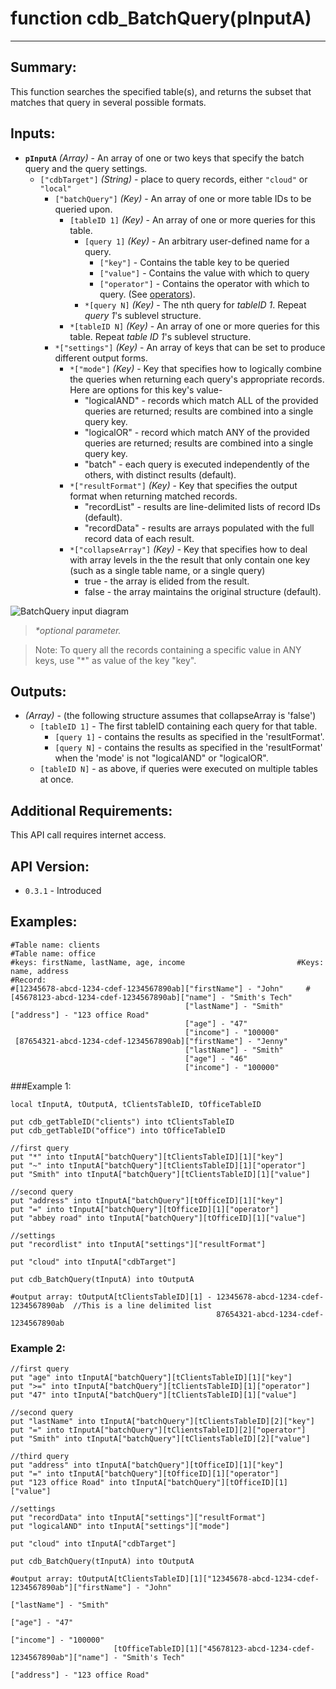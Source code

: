 # function cdb_BatchQuery(pInputA)
---
## Summary:
This function searches the specified table(s), and returns the subset that matches that query in several possible formats.

## Inputs:
* **`pInputA`** *(Array)* - An array of one or two keys that specify the batch query and the query settings.
  * `["cdbTarget"]` *(String)* - place to query records, either `"cloud"` or `"local"`
	* `["batchQuery"]` *(Key)* - An array of one or more table IDs to be queried upon.
  		* `[tableID 1]` *(Key)* - An array of one or more queries for this table.
  			* `[query 1]` *(Key)* - An arbitrary user-defined name for a query. 
  				* `["key"]` - Contains the table key to be queried
  				* `["value"]` - Contains the value with which to query
  				* `["operator"]` - Contains the operator with which to query. (See [operators](./QueryOperators.md)).
  			* `*[query N]` *(Key)* - The nth query for *tableID 1*. Repeat *query 1*'s sublevel structure.
 		* `*[tableID N]` *(Key)* - An array of one or more queries for this table. Repeat *table ID 1*'s sublevel structure.
	* `*["settings"]` *(Key)* - An array of keys that can be set to produce different output forms.
 		* `*["mode"]` *(Key)* - Key that specifies how to logically combine the queries when returning each query's appropriate records. Here are options for this key's value-
 			- "logicalAND" - records which match ALL of the provided queries are returned; results are combined into a single query key.
 			- "logicalOR" - record which match ANY of the provided queries are returned; results are combined into a single query key.
 			- "batch" - each query is executed independently of the others, with distinct results (default).
 		* `*["resultFormat"]` *(Key)* - Key that specifies the output format when returning matched records.
 			- "recordList" - results are line-delimited lists of record IDs (default).
 			- "recordData" - results are arrays populated with the full record data of each result.
 		* `*["collapseArray"]` *(Key)* - Key that specifies how to deal with array levels in the the result that only contain one key (such as a single table name, or a single query)
 			- true - the array is elided from the result.
 			- false - the array maintains the original structure (default).

![BatchQuery input diagram](../../chartimages/QueryBatchInput.png)

> _*optional parameter._

> Note: To query all the records containing a specific value in ANY keys, use "\*" as value of the key "key".

## Outputs:
* *(Array)* - (the following structure assumes that collapseArray is 'false')
	* `[tableID 1]` - The first tableID containing each query for that table.
		* `[query 1]` - contains the results as specified in the 'resultFormat'.
		* `[query N]` - contains the results as specified in the 'resultFormat' when the 'mode' is not "logicalAND" or "logicalOR".
	* `[tableID N]` - as above, if queries were executed on multiple tables at once.

## Additional Requirements:
This API call requires internet access.
	
## API Version:
* `0.3.1` - Introduced

## Examples:

```
#Table name: clients											   #Table name: office
#keys: firstName, lastName, age, income							#Keys: name, address
#Record: 
#[12345678-abcd-1234-cdef-1234567890ab]["firstName"] - "John"	  #[45678123-abcd-1234-cdef-1234567890ab]["name"] - "Smith's Tech"
									   ["lastName"] - "Smith"						 					 ["address"] - "123 office Road"
                                       ["age"] - "47"
                                       ["income"] - "100000"
 [87654321-abcd-1234-cdef-1234567890ab]["firstName"] - "Jenny"
									   ["lastName"] - "Smith"
                                       ["age"] - "46"
                                       ["income"] - "100000"
```
###Example 1:
```
local tInputA, tOutputA, tClientsTableID, tOfficeTableID
                                       
put cdb_getTableID("clients") into tClientsTableID                                       
put cdb_getTableID("office") into tOfficeTableID

//first query
put "*" into tInputA["batchQuery"][tClientsTableID][1]["key"]
put "~" into tInputA["batchQuery"][tClientsTableID][1]["operator"]
put "Smith" into tInputA["batchQuery"][tClientsTableID][1]["value"]

//second query
put "address" into tInputA["batchQuery"][tOfficeID][1]["key"]
put "=" into tInputA["batchQuery"][tOfficeID][1]["operator"]
put "abbey road" into tInputA["batchQuery"][tOfficeID][1]["value"]

//settings
put "recordlist" into tInputA["settings"]["resultFormat"] 

put "cloud" into tInputA["cdbTarget"]

put cdb_BatchQuery(tInputA) into tOutputA

#output array: tOutputA[tClientsTableID][1] - 12345678-abcd-1234-cdef-1234567890ab  //This is a line delimited list
											  87654321-abcd-1234-cdef-1234567890ab
```
### Example 2:
```
//first query
put "age" into tInputA["batchQuery"][tClientsTableID][1]["key"]
put ">=" into tInputA["batchQuery"][tClientsTableID][1]["operator"]
put "47" into tInputA["batchQuery"][tClientsTableID][1]["value"]

//second query
put "lastName" into tInputA["batchQuery"][tClientsTableID][2]["key"]
put "=" into tInputA["batchQuery"][tClientsTableID][2]["operator"]
put "Smith" into tInputA["batchQuery"][tClientsTableID][2]["value"]

//third query
put "address" into tInputA["batchQuery"][tOfficeID][1]["key"]
put "=" into tInputA["batchQuery"][tOfficeID][1]["operator"]
put "123 office Road" into tInputA["batchQuery"][tOfficeID][1]["value"]

//settings
put "recordData" into tInputA["settings"]["resultFormat"] 
put "logicalAND" into tInputA["settings"]["mode"]

put "cloud" into tInputA["cdbTarget"]

put cdb_BatchQuery(tInputA) into tOutputA

#output array: tOutputA[tClientsTableID][1]["12345678-abcd-1234-cdef-1234567890ab"]["firstName"] - "John"	 
									    										   ["lastName"] - "Smith"						 					
                                       										       ["age"] - "47"
                                       									      	   ["income"] - "100000"
                       [tOfficeTableID][1]["45678123-abcd-1234-cdef-1234567890ab"]["name"] - "Smith's Tech"
                       														      ["address"] - "123 office Road"
```